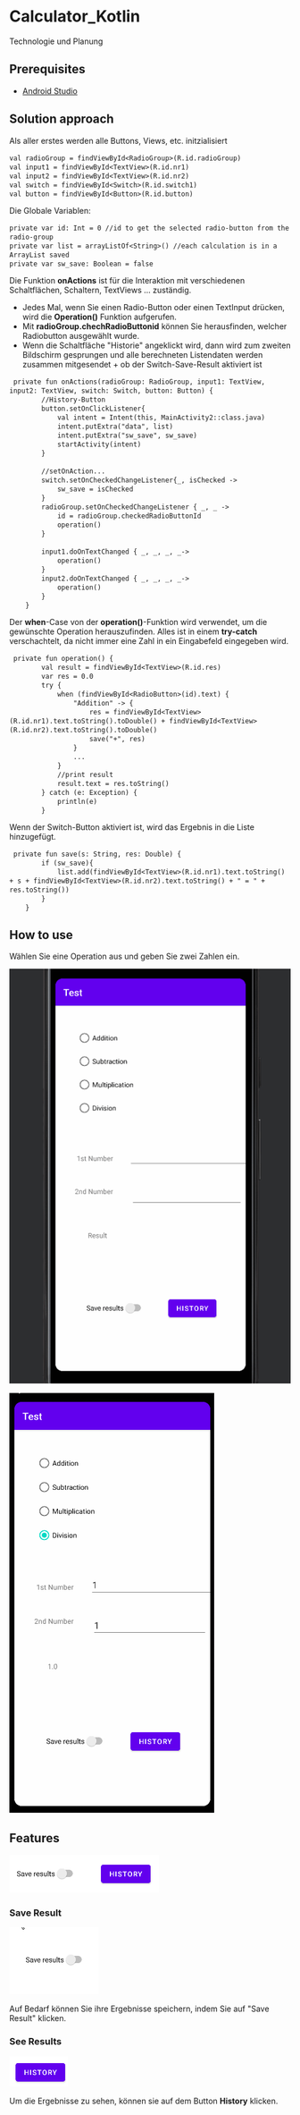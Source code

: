 # Calculator_Kotlin
Technologie und Planung

## Prerequisites
* [Android Studio](https://developer.android.com/studio)

## Solution approach

Als aller erstes werden alle Buttons, Views, etc. initzialisiert
```
val radioGroup = findViewById<RadioGroup>(R.id.radioGroup)
val input1 = findViewById<TextView>(R.id.nr1)
val input2 = findViewById<TextView>(R.id.nr2)
val switch = findViewById<Switch>(R.id.switch1)
val button = findViewById<Button>(R.id.button)
```
Die Globale Variablen:

```
private var id: Int = 0 //id to get the selected radio-button from the radio-group
private var list = arrayListOf<String>() //each calculation is in a ArrayList saved
private var sw_save: Boolean = false 
```
Die Funktion **onActions** ist für die Interaktion mit verschiedenen Schaltflächen, Schaltern, TextViews ... zuständig. 

* Jedes Mal, wenn Sie einen Radio-Button oder einen TextInput drücken, wird die **Operation()** Funktion aufgerufen.
* Mit **radioGroup.chechRadioButtonid** können Sie herausfinden, welcher Radiobutton ausgewählt wurde.
* Wenn die Schaltfläche "Historie" angeklickt wird, dann wird zum zweiten Bildschirm gesprungen und alle berechneten Listendaten werden zusammen mitgesendet + ob der Switch-Save-Result aktiviert ist 

```
 private fun onActions(radioGroup: RadioGroup, input1: TextView, input2: TextView, switch: Switch, button: Button) {
        //History-Button
        button.setOnClickListener{
            val intent = Intent(this, MainActivity2::class.java)
            intent.putExtra("data", list)
            intent.putExtra("sw_save", sw_save)
            startActivity(intent)
        }

        //setOnAction...
        switch.setOnCheckedChangeListener{_, isChecked ->
            sw_save = isChecked
        }
        radioGroup.setOnCheckedChangeListener { _, _ ->
            id = radioGroup.checkedRadioButtonId
            operation()
        }

        input1.doOnTextChanged { _, _, _, _->
            operation()
        }
        input2.doOnTextChanged { _, _, _, _->
            operation()
        }
    }
```
Der **when**-Case von der **operation()**-Funktion wird verwendet, um die gewünschte Operation herauszufinden. Alles ist in einem **try-catch** verschachtelt, da nicht immer eine Zahl in ein Eingabefeld eingegeben wird.

```
 private fun operation() {
        val result = findViewById<TextView>(R.id.res)
        var res = 0.0
        try {
            when (findViewById<RadioButton>(id).text) {
                "Addition" -> {
                    res = findViewById<TextView>(R.id.nr1).text.toString().toDouble() + findViewById<TextView>(R.id.nr2).text.toString().toDouble()
                    save("+", res)
                }
                ...
            }
            //print result
            result.text = res.toString()
        } catch (e: Exception) {
            println(e)
        }
```
Wenn der Switch-Button aktiviert ist, wird das Ergebnis in die Liste hinzugefügt.

```
 private fun save(s: String, res: Double) {
        if (sw_save){
            list.add(findViewById<TextView>(R.id.nr1).text.toString() + s + findViewById<TextView>(R.id.nr2).text.toString() + " = " + res.toString())
        }
    }
```

## How to use

Wählen Sie eine Operation aus und geben Sie zwei Zahlen ein.

![FirstScreen](firstGif.gif)

![SecondScreen](thirdGif.gif)

## Features

![Features](firstPic.png)

### Save Result

![Switch](secondGif.gif)

Auf Bedarf können Sie ihre Ergebnisse speichern, indem Sie auf "Save Result" klicken.

### See Results

![Switch](button.png)

Um die Ergebnisse zu sehen, können sie auf dem Button **History** klicken.

